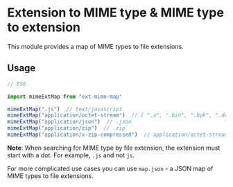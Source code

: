 # Extension to MIME type & MIME type to extension

This module provides a map of MIME types to file extensions.

## Usage

```js
// ES6

import mimeExtMap from "ext-mime-map"

mimeExtMap(".js")  // text/javascript
mimeExtMap("application/octet-stream")  // [ ".a", ".bin", ".bpk", ".deploy", ".dist", ".distz", ".dmg", ".dms",  ".dump", ".elc", ".iso", ".lha", ".lrf", ".lzh", ".o", ".obj", ".pkg", ".so" ]
mimeExtMap("application/json")  // .json
mimeExtMap("application/zip")  // .zip
mimeExtMap("application/x-zip-compressed")  // application/octet-stream

```

**Note**: When searching for MIME type by file extension, the extension must start with a dot. For example, `.js` and not `js`.

For more complicated use cases you can use `map.json` - a JSON map of MIME types to file extensions.
